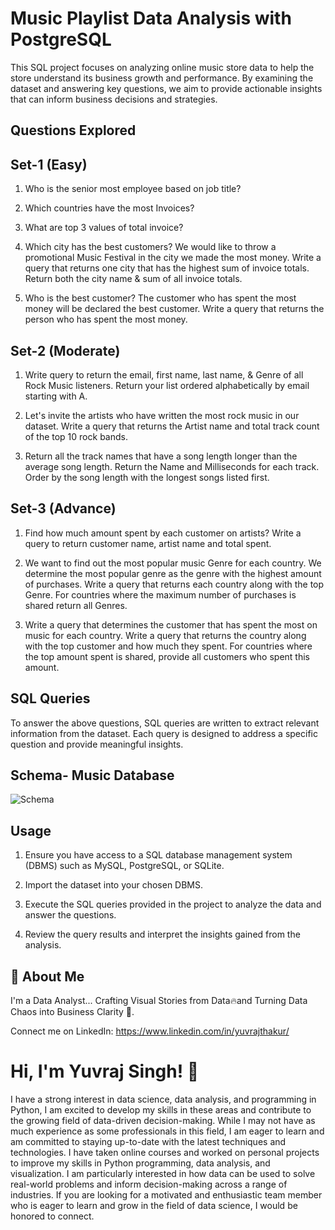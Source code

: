 
# Music Playlist Data Analysis with PostgreSQL

This SQL project focuses on analyzing online music store data to help the store understand its business growth and performance. By examining the dataset and answering key questions, we aim to provide actionable insights that can inform business decisions and strategies.


## Questions Explored

## Set-1 (Easy)
1. Who is the senior most employee based on job title?

2. Which countries have the most Invoices?

3. What are top 3 values of total invoice?

4. Which city has the best customers? We would like to throw a promotional Music Festival in the city we made the most money. Write a query that returns one city that has the highest sum of invoice totals. Return both the city name & sum of all invoice totals.

5. Who is the best customer? The customer who has spent the most money will be declared the best customer. Write a query that returns the person who has spent the most money.

## Set-2 (Moderate)
1. Write query to return the email, first name, last name, & Genre of all Rock Music listeners. Return your list ordered alphabetically by email starting with A.

2. Let's invite the artists who have written the most rock music in our dataset. Write a query that returns the Artist name and total track count of the top 10 rock bands.

3. Return all the track names that have a song length longer than the average song length. Return the Name and Milliseconds for each track. Order by the song length with the longest songs listed first.

## Set-3 (Advance)

1. Find how much amount spent by each customer on artists? Write a query to return customer name, artist name and total spent.

2. We want to find out the most popular music Genre for each country. We determine the most popular genre as the genre with the highest amount of purchases. Write a query that returns each country along with the top Genre. For countries where the maximum number of purchases is shared return all Genres.

3. Write a query that determines the customer that has spent the most on music for each country. Write a query that returns the country along with the top customer and how much they spent. For countries where the top amount spent is shared, provide all customers who spent this amount.
## SQL Queries

To answer the above questions, SQL queries are written to extract relevant information from the dataset. Each query is designed to address a specific question and provide meaningful insights.

## Schema- Music Database

![Schema](https://github.com/yuvrajthakurrrr/analyzed-music-playlist-usingsql/assets/39805648/74fd977d-7308-4a68-8f8b-d3de3b07a1c0)


## Usage

1. Ensure you have access to a SQL database management system (DBMS) such as MySQL, PostgreSQL, or SQLite.

2. Import the dataset into your chosen DBMS.

3. Execute the SQL queries provided in the project to analyze the data and answer the questions.

4. Review the query results and interpret the insights gained from the analysis.
## 🚀 About Me
I'm a Data Analyst... Crafting Visual Stories from Data🔥and Turning Data Chaos into Business Clarity 🧠.

Connect me on LinkedIn: https://www.linkedin.com/in/yuvrajthakur/


# Hi, I'm Yuvraj Singh! 👋

I have a strong interest in data science, data analysis, and programming in Python, I am excited to develop my skills in these areas and contribute to the growing field of data-driven decision-making. While I may not have as much experience as some professionals in this field, I am eager to learn and am committed to staying up-to-date with the latest techniques and technologies. I have taken online courses and worked on personal projects to improve my skills in Python programming, data analysis, and visualization. I am particularly interested in how data can be used to solve real-world problems and inform decision-making across a range of industries. If you are looking for a motivated and enthusiastic team member who is eager to learn and grow in the field of data science, I would be honored to connect.
